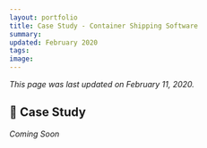 ```yaml
---
layout: portfolio
title: Case Study - Container Shipping Software
summary:  
updated: February 2020
tags:
image: 
---
```


*This page was last updated on February 11, 2020.*

## 🚧 Case Study

*Coming Soon*
